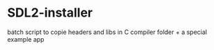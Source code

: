 # SDL2-installer
batch script to copie headers and libs in C compiler folder + a special example app
